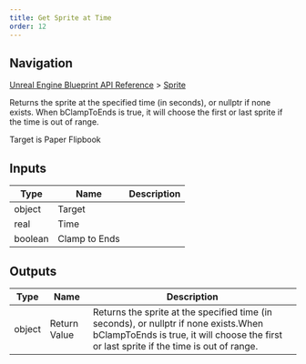 ```yaml
---
title: Get Sprite at Time
order: 12
---
```

## Navigation

[Unreal Engine Blueprint API Reference](https://dev.epicgames.com/documentation/en-us/unreal-engine/BlueprintAPI) > [Sprite](https://dev.epicgames.com/documentation/en-us/unreal-engine/BlueprintAPI/Sprite)

Returns the sprite at the specified time (in seconds), or nullptr if none exists.
When bClampToEnds is true, it will choose the first or last sprite if the time is out of range.

Target is Paper Flipbook

## Inputs

| Type | Name | Description |
| --- | --- | --- |
| object | Target |  |
| real | Time |  |
| boolean | Clamp to Ends |  |

## Outputs

| Type | Name | Description |
| --- | --- | --- |
| object | Return Value | Returns the sprite at the specified time (in seconds), or nullptr if none exists.When bClampToEnds is true, it will choose the first or last sprite if the time is out of range. |
